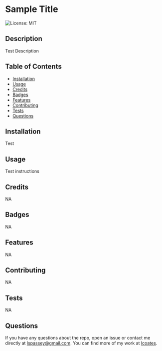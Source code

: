 # Sample Title
  ![License: MIT](https://img.shields.io/badge/License-MIT-yellow.svg)

  ## Description
  Test Description

  ## Table of Contents
  * [Installation](#installation)
  * [Usage](#usage)
  * [Credits](#credits)
  * [Badges](#badges)
  * [Features](#features)
  * [Contributing](#contributing)
  * [Tests](#tests)
  * [Questions](#questions)
  
  ## Installation
  Test

  ## Usage
  Test instructions

  ## Credits
  NA

  ## Badges
  NA
  
  ## Features
  NA

  ## Contributing
  NA

  ## Tests
  NA

  ## Questions
  If you have any questions about the repo, open an issue or contact me directly at [lspassey@gmail.com](mailto:lspassey@gmail.com). 
  You can find more of my work at [lcoates](https://github.com/lcoates).
  